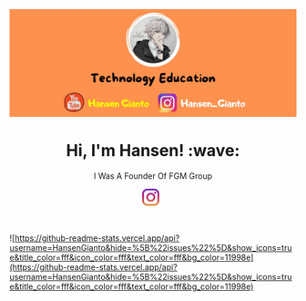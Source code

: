 [![Hansen Gianto](https://github.com/HansenGianto/HansenGianto/blob/main/img/github-icon.jpg?raw=true)](https://github.com/HansenGianto/HansenGianto)
<h1 align="center"> Hi, I'm Hansen! :wave:</h1>
<p align="center">I Was A Founder Of FGM Group</p>
<p align="center">
<a href="https://www.instagram.com/hansen_gianto"><img height="30" src="https://github.com/HansenGianto/HansenGianto/blob/main/img/instagram.svg?raw=true"></a>&nbsp;&nbsp;
</p><br/>

![https://github-readme-stats.vercel.app/api?username=HansenGianto&hide=%5B%22issues%22%5D&show_icons=true&title_color=fff&icon_color=fff&text_color=fff&bg_color=11998e](https://github-readme-stats.vercel.app/api?username=HansenGianto&hide=%5B%22issues%22%5D&show_icons=true&title_color=fff&icon_color=fff&text_color=fff&bg_color=11998e)
